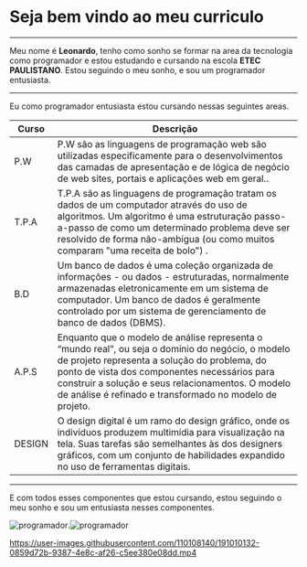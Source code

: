 # Seja bem vindo ao meu curriculo
___


Meu nome é **Leonardo**, tenho como sonho se formar na area da tecnologia como programador e estou estudando e cursando na escola **ETEC PAULISTANO**. Estou seguindo o meu sonho, e sou um programador entusiasta.
***

Eu como programador entusiasta estou cursando nessas seguintes areas.

| **Curso**| **Descrição** |
| ------ | ----------- |
| P.W   | P.W são as linguagens de programação web são utilizadas especificamente para o desenvolvimentos das camadas de apresentação e de lógica de negócio de web sites, portais e aplicações web em geral.. |
| T.P.A | T.P.A são as linguagens de programação tratam os dados de um computador através do uso de algoritmos. Um algoritmo é uma estruturação passo-a-passo de como um determinado problema deve ser resolvido de forma não-ambígua (ou como muitos comparam "uma receita de bolo") . |
| B.D   | Um banco de dados é uma coleção organizada de informações - ou dados - estruturadas, normalmente armazenadas eletronicamente em um sistema de computador. Um banco de dados é geralmente controlado por um sistema de gerenciamento de banco de dados (DBMS). |
| A.P.S    | Enquanto que o modelo de análise representa o “mundo real”, ou seja o domínio do negócio, o modelo de projeto representa a solução do problema, do ponto de vista dos componentes necessários para construir a solução e seus relacionamentos. O modelo de análise é refinado e transformado no modelo de projeto. |
| DESIGN    | O design digital é um ramo do design gráfico, onde os indivíduos produzem multimídia para visualização na tela. Suas tarefas são semelhantes às dos designers gráficos, com um conjunto de habilidades expandido no uso de ferramentas digitais. |
___

E com todos esses componentes que estou cursando, estou seguindo o meu sonho e sou um entusiasta nesses componentes.

![programador](https://media2.giphy.com/media/xT9IgzoKnwFNmISR8I/giphy.gif?cid=790b76115604dfb2d768d30fa06a74e161a5212edcca44a4&rid=giphy.gif&ct=g).![programador](https://media3.giphy.com/media/qgQUggAC3Pfv687qPC/giphy.gif)

https://user-images.githubusercontent.com/110108140/191010132-0859d72b-9387-4e8c-af26-c5ee380e08dd.mp4


